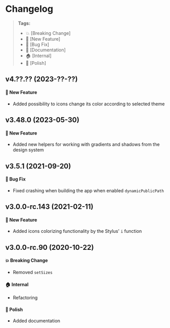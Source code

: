 Changelog
=========

> **Tags:**
> - :boom:       [Breaking Change]
> - :rocket:     [New Feature]
> - :bug:        [Bug Fix]
> - :memo:       [Documentation]
> - :house:      [Internal]
> - :nail_care:  [Polish]

## v4.??.?? (2023-??-??)

#### :rocket: New Feature

* Added possibility to icons change its color according to selected theme

## v3.48.0 (2023-05-30)

#### :rocket: New Feature

* Added new helpers for working with gradients and shadows from the design system

## v3.5.1 (2021-09-20)

#### :bug: Bug Fix

* Fixed crashing when building the app when enabled `dynamicPublicPath`

## v3.0.0-rc.143 (2021-02-11)

#### :rocket: New Feature

* Added icons colorizing functionality by the Stylus' `i` function

## v3.0.0-rc.90 (2020-10-22)

#### :boom: Breaking Change

* Removed `setSizes`

#### :house: Internal

* Refactoring

#### :nail_care: Polish

* Added documentation
